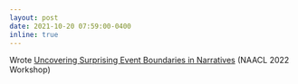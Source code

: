 ```yaml
---
layout: post
date: 2021-10-20 07:59:00-0400
inline: true
---
```


 Wrote [Uncovering Surprising Event Boundaries in Narratives](https://aclanthology.org/2022.wnu-1.1/) (NAACL 2022 Workshop)

